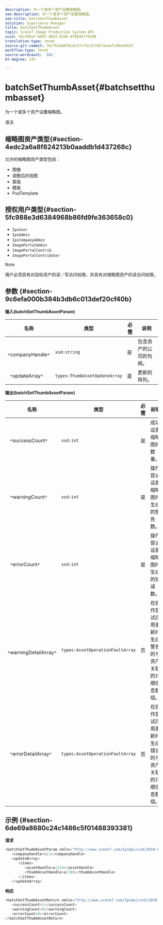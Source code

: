 ```yaml
---
description: 为一个或多个资产设置缩略图。
seo-description: 为一个或多个资产设置缩略图。
seo-title: batchSetThumbAsset
solution: Experience Manager
title: batchSetThumbAsset
topic: Scene7 Image Production System API
uuid: 16c298a7-bb07-4643-824b-8f864d7f0290
translation-type: tm+mt
source-git-commit: 7bc7b3a86fbcdc57cfdc31745fae3afc06e44b15
workflow-type: tm+mt
source-wordcount: '181'
ht-degree: 13%

---
```



# batchSetThumbAsset{#batchsetthumbasset}

为一个或多个资产设置缩略图。

语法

## 缩略图资产类型{#section-4edc2a6a8f824213b0aaddb1d437268c}

允许的缩略图资产类型包括：

* 图像
* 调整后的视图
* 蒙版
* 模板
* PsdTemplate

## 授权用户类型{#section-5fc988e3d6384968b86fd9fe363658c0}

* `IpsUser`
* `IpsAdmin`
* `IpsCompanyAdmin`
* `ImagePortalAdmin`
* `ImagePortalContrib`
* `ImagePortalContribUser`

>[!NOTE]
>
>用户必须具有对目标资产的读／写访问权限，并具有对缩略图资产的读访问权限。

## 参数 {#section-9c6efa000b384b3db6c013def20cf40b}

**输入(batchSetThumbAssetParam)**

| 名称 | 类型 | 必需 | 说明 |
|---|---|---|---|
| ` *`companyHandle`*` | `xsd:string` | 是 | 包含资产的公司的句柄。 |
| ` *`updateArray`*` | `types:ThumbAssetUpdateArray` | 是 | 更新的阵列。 |

**输出(batchSetThumbAssetParam)**

| 名称 | 类型 | 必需 | 说明 |
|---|---|---|---|
| ` *`successCount`*` | `xsd:int` | 是 | 成功设置缩略图的数量。 |
| ` *`warningCount`*` | `xsd:int` | 是 | 操作尝试设置缩略图时生成的警告数。 |
| ` *`errorCount`*` | `xsd:int` | 是 | 操作尝试设置缩略图时生成的错误数。 |
| ` *`warningDetailArray`*` | `types:AssetOperationFaultArray` | 否 | 在操作尝试应用更新时生成警告的与资产关联的详细信息数组。 |
| ` *`errorDetailArray`*` | `types:AssetOperationFaultArray` | 否 | 在操作尝试应用更新时生成错误的与资产关联的详细信息数组。 |

## 示例 {#section-6de69a8680c24c1486c5f01488393381}

**请求**

```java
<batchSetThumbAssetParam xmlns="http://www.scene7.com/IpsApi/xsd/2010-01-31">
   <companyHandle>c|3</companyHandle>
   <updateArray>
      <items>
         <assetHandle>a|234</assetHandle>
         <thumbAssetHandle>a|189</thumbAssetHandle>
      </items>
   </updateArray>
```

**响应**

```java
<batchSetThumbAssetReturn xmlns="http://www.scene7.com/IpsApi/xsd/2010-01-31">
   <successCount>1</successCount>
   <warningCount>0</warningCount>
   <errorCount>0</errorCount>
</batchSetThumbAssetReturn>
```

